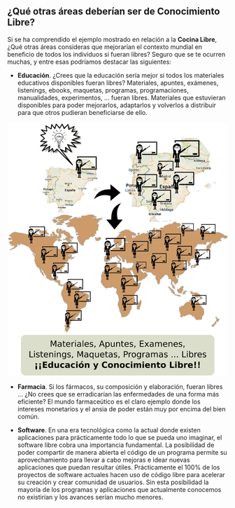 ## ¿Qué otras áreas deberían ser de Conocimiento Libre?

Si se ha comprendido el ejemplo mostrado en relación a la **Cocina Libre**, ¿Qué otras áreas consideras que mejorarían el contexto mundial en beneficio de todos los individuos si fueran libres? Seguro que se te ocurren muchas, y entre esas podríamos destacar las siguientes:

- **Educación**.  ¿Crees que la educación sería mejor si todos los materiales educativos disponibles fueran libres? Materiales, apuntes, exámenes, listenings, ebooks, maquetas, programas, programaciones, manualidades, experimentos, ... fueran libres. Materiales que estuvieran disponibles para poder mejorarlos, adaptarlos y volverlos a distribuir para que otros pudieran beneficiarse de ello.

![La cocina libre permite la distribución del conocimiento y los beneficios de manera global y en igualdad de condiciones para todos](../img/parte1/vx-ejemplo-educacion-libre/vx-ejemplo-educacion-libre.png)

- **Farmacia**. Si los fármacos, su composición y elaboración, fueran libres ... ¿No crees que se erradicarían las enfermedades de una forma más eficiente?  El mundo farmaceútico es el claro ejemplo donde los intereses monetarios y el ansia de poder están muy por encima del bien común.

- **Software**. En una era tecnológica como la actual donde existen aplicaciones para prácticamente todo lo que se pueda uno imaginar, el software libre cobra una importancia fundamental.  La posibilidad de poder compartir de manera abierta el código de un programa permite su aprovechamiento para llevar a cabo mejoras e idear nuevas aplicaciones que puedan resultar útiles. Prácticamente el 100% de los proyectos de software actuales hacen uso de código libre para acelerar su creación y crear comunidad de usuarios. Sin esta posibilidad la mayoría de los programas y aplicaciones que actualmente conocemos no existirían y los avances serían mucho menores.
